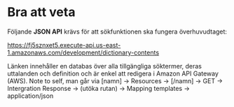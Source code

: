 <h1>Bra att veta</h1>

Följande **JSON API** krävs för att sökfunktionen ska fungera överhuvudtaget:

https://fj5sznxet5.execute-api.us-east-1.amazonaws.com/development/dictionary-contents

Länken innehåller en databas över alla tillgängliga söktermer, deras uttalanden och definition och är enkel att redigera i Amazon API Gateway (AWS). Note to self, man går via [namn] -> Resources -> [/namn] -> GET -> Intergration Response -> (utöka rutan) -> Mapping templates -> application/json
